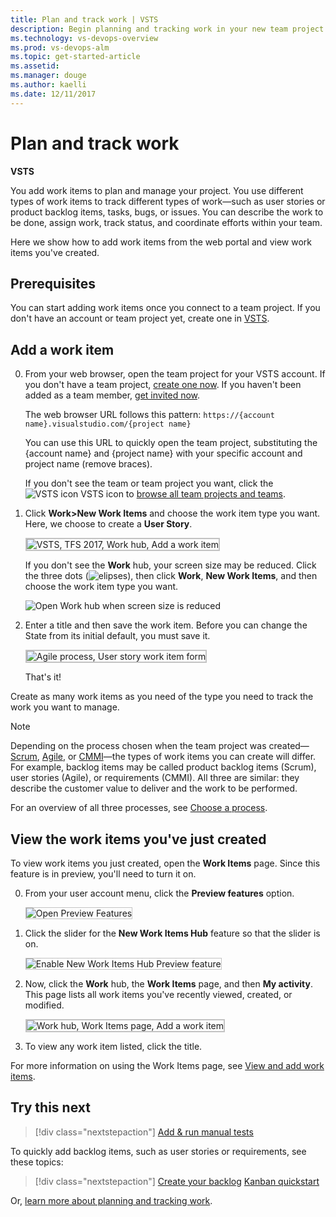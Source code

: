 ```yaml
---
title: Plan and track work | VSTS
description: Begin planning and tracking work in your new team project on Visual Studio Team Services (VSTS)   
ms.technology: vs-devops-overview 
ms.prod: vs-devops-alm
ms.topic: get-started-article
ms.assetid: 
ms.manager: douge
ms.author: kaelli
ms.date: 12/11/2017
---
```

[//]: # (monikerRange: 'vsts')

# Plan and track work 

**VSTS**
 
You add work items to plan and manage your project. You use different types of work items to track different types of work&mdash;such as user stories or product backlog items, tasks, bugs, or issues. You can describe the work to be done, assign work, track status, and coordinate efforts within your team.   

Here we show how to add work items from the web portal and view work items you've created. 

<a id="define-new-work">  </a>

## Prerequisites

You can start adding work items once you connect to a team project. If you don't have an account or  team project yet, create one in [VSTS](sign-up-invite-teammates.md).

## Add a work item 

0. From your web browser, open the team project for your VSTS account. If you don't have a team project, [create one now](sign-up-invite-teammates.md). If you haven't been added as a team member, [get invited now](sign-up-invite-teammates.md#invite-others).

	The web browser URL follows this pattern: ```https://{account name}.visualstudio.com/{project name}```  

	You can use this URL to quickly open the team project, substituting the {account name} and {project name} with your specific account and project name (remove braces). 

	If you don't see the team or team project you want, click the ![VSTS icon](../work/_img/icons/project-icon.png) VSTS icon to [browse all team projects and teams](account-home-pages.md).  

2.	Click **Work>New Work Items** and choose the work item type you want.  Here, we choose to create a **User Story**. 

	<img src="../work/backlogs/_img/add-work-items-choose-user-story.png" alt="VSTS, TFS 2017, Work hub, Add a work item" style="border: 2px solid #C3C3C3;" /> 

	If you don't see the **Work** hub, your screen size may be reduced. Click the three dots (![elipses](../_shared/_img/ellipses-reduced-screen-size.png)), then click **Work**, **New Work Items**, and then choose the work item type you want. 

	![Open Work hub when screen size is reduced](_img/plan-track-work/open-work-hub-reduced-screen-size.png) 

3. Enter a title and then save the work item. Before you can change the State from its initial default, you must save it.  

	<img src="../work/backlogs/_img/add-new-work-item-vsts-user-story.png" alt="Agile process, User story work item form" style="border: 2px solid #C3C3C3;" />  

	That's it! 

Create as many work items as you need of the type you need to track the work you want to manage.  


>[!NOTE]  
>Depending on the process chosen when the team project was created&mdash;[Scrum](../work/work-items/guidance/scrum-process.md), 
[Agile](../work/work-items/guidance/agile-process.md), or [CMMI](../work/work-items/guidance/cmmi-process.md)&mdash;the types of work items you can create will differ. For example, backlog items may be called product backlog items (Scrum), user stories (Agile), or requirements (CMMI). All three are similar: they describe the customer value to deliver and the work to be performed.
>
> For an overview of all three processes, see [Choose a process](../work/work-items/guidance/choose-process.md). 


## View the work items you've just created  

To view work items you just created, open the **Work Items** page. Since this feature is in preview, you'll need to turn it on. 

0. From your user account menu, click the **Preview features** option.   

	<img src="../_shared/_img/preview-features-open.png" alt="Open Preview Features" style="border: 1px solid #C3C3C3;" /> 

0. Click the slider for the **New Work Items Hub** feature so that the slider is on.  

	<img src="_img/plan-track-work/turn-on-new-work-items-hub.png" alt="Enable New Work Items Hub Preview feature" style="border: 1px solid #C3C3C3;" /> 

0. Now, click the **Work** hub, the **Work Items** page, and then **My activity**. This page lists all work items you've recently viewed, created, or modified. 

	<img src="_img/plan-track-work/view-work-item-activity.png" alt="Work hub, Work Items page, Add a work item" style="border: 2px solid #C3C3C3;" />

0. To view any work item listed, click the title. 

For more information on using the Work Items page, see [View and add work items](../work/work-items/view-add-work-items.md).


## Try this next  
 
> [!div class="nextstepaction"]
> [Add & run manual tests](add-run-manual-tests.md)
 

To quickly add backlog items, such as user stories or requirements, see these topics:  
> [!div class="nextstepaction"]
> [Create your backlog](../work/backlogs/create-your-backlog.md)
> [Kanban quickstart](../work/kanban/kanban-quickstart.md) 

Or, [learn more about planning and tracking work](../work/work-items/index.md).
 
